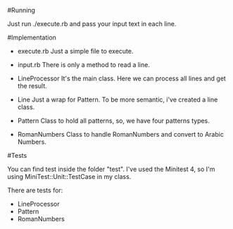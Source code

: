 #Running

Just run ./execute.rb and pass your input text in each line.

#Implementation

- execute.rb
Just a simple file to execute.

- input.rb
There is only a method to read a line.

- LineProcessor
It's the main class. Here we can process all lines and get the result.

- Line
Just a wrap for Pattern. To be more semantic, i've created a line class.

- Pattern
Class to hold all patterns, so, we have four patterns types.

- RomanNumbers
Class to handle RomanNumbers and convert to Arabic Numbers.



#Tests

You can find test inside the folder "test". 
I've used the Minitest 4, so I'm using MiniTest::Unit::TestCase in my class.

There are tests for:
- LineProcessor
- Pattern
- RomanNumbers


